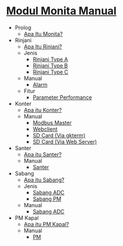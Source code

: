 # [Modul Monita Manual](README.md)

- Prolog
  - [Apa Itu Monita?](monita.md)
- Rinjani
  - [Apa Itu Rinjani?](rinjani.md)
  - Jenis
    - [Rinjani Type A](r_type_a)
    - [Rinjani Type B](r_type_b)
    - [Rinjani Type C](r_type_c)
  - Manual
    - [Alarm](Alarm.md)
  - Fitur
    - [Parameter Performance](pp.md)
- Konter
  - [Apa itu Konter?](konter.md)
  - Manual
    - [Modbus Master](mobmaskonter.md)
    - [Webclient](webclient.md)
    - [SD Card (Via gkterm)](sdcard.md)
    - [SD Card (Via Web Server)](sdcard2.md)
- Santer
  - [Apa itu Santer?](santer.md)
  - Manual
    - [Santer](/)
- Sabang
  - [Apa itu Sabang?](sabang.md)
  - Jenis
    - [Sabang ADC](sbng_adc.md)
    - [Sabang PM](sbng_pm.md)
  - Manual
    - [Sabang ADC](/)
- PM Kapal
  - [Apa itu PM Kapal?](pmkapal.md)
  - Manual
    - [PM](/)
